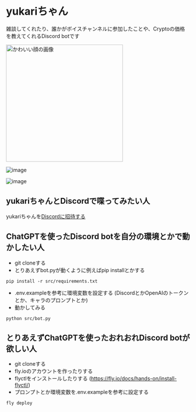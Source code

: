 # yukariちゃん

雑談してくれたり、誰かがボイスチャンネルに参加したことや、Cryptoの価格を教えてくれるDiscord botです

<img src="https://github.com/xsota/discord_bot/assets/5690642/bcf8670f-240a-4f2c-8ba2-aba5c02a6323" alt="かわいい顔の画像" width=320>

![image](https://github.com/xsota/discord_bot/assets/5690642/c43b10d7-5492-434a-83e9-710cb129f8ad)

![image](https://github.com/xsota/discord_bot/assets/5690642/4543f503-045a-46c8-9d69-1d5bf3bc557a)



## yukariちゃんとDiscordで喋ってみたい人
yukariちゃんを[Discordに招待する](https://discordapp.com/api/oauth2/authorize?client_id=551785476584112139&permissions=0&scope=bot)


## ChatGPTを使ったDiscord botを自分の環境とかで動かしたい人
- git cloneする
- とりあえずbot.pyが動くように例えばpip installとかする
```
pip install -r src/requirements.txt
```
- .env.exampleを参考に環境変数を設定する (DiscordとかOpenAIのトークンとか、キャラのプロンプトとか)
- 動かしてみる
```
python src/bot.py
```

## とりあえずChatGPTを使ったおれおれDiscord botが欲しい人
- git cloneする
- fly.ioのアカウントを作ったりする
- flyctlをインストールしたりする (https://fly.io/docs/hands-on/install-flyctl/)
- プロンプトとか環境変数を.env.exampleを参考に設定する
```
fly deploy
```
